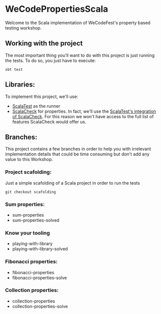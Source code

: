 # WeCodePropertiesScala

Welcome to the Scala implementation of WeCodeFest's property based testing workshop.

## Working with the project

The most important thing you'll want to do with this project is just running the tests. To do so, you just have to execute:

```
sbt test
```

## Libraries: 

To implement this project, we'll use:
 * [ScalaTest](http://www.scalatest.org/) as the runner
 * [ScalaCheck](https://www.scalacheck.org/) for properties. In fact, we'll use the  [ScalaTest's integration of ScalaCheck](http://www.scalatest.org/user_guide/property_based_testing). For this reason we won't have access to the full list of features ScalaCheck would offer us.


## Branches:

This project contains a few branches in order to help you with irrelevant implementation details that could be time consuming but don't add any value to this Workshop.  

### Project scafolding:
Just a simple scafolding of a Scala project in order to run the tests 

```
git checkout scafolding
```

### Sum properties:
* sum-properties
* sum-properties-solved

### Know your tooling
* playing-with-library
* playing-with-library-solved

### Fibonacci properties:
* fibonacci-properties
* fibonacci-properties-solve

### Collection properties:
* collection-properties
* collection-properties-solve

